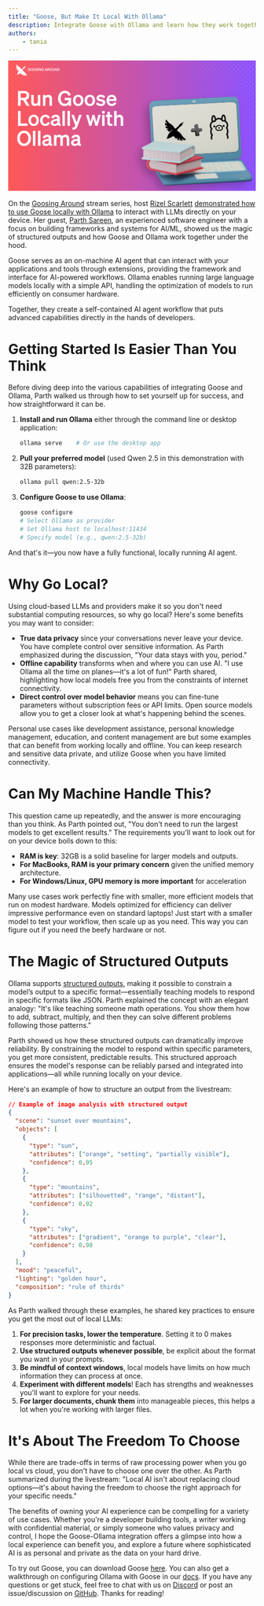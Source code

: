 ```yaml
---
title: "Goose, But Make It Local With Ollama"
description: Integrate Goose with Ollama and learn how they work together under the hood.
authors: 
    - tania
---
```


![blog cover](gooselocalollama.png)

On the [Goosing Around](https://youtube.com/playlist?list=PLyMFt_U2IX4uFFhd_2TD9-tlJkgHMMb6F&feature=shared) stream series, host [Rizel Scarlett](https://www.linkedin.com/in/rizel-bobb-semple/) [demonstrated how to use Goose locally with Ollama](https://youtube.com/watch?v=WG10r2N0IwM?feature=share) to interact with LLMs directly on your device. Her guest, [Parth Sareen](https://www.linkedin.com/in/parthsareen/), an experienced software engineer with a focus on building frameworks and systems for AI/ML, showed us the magic of structured outputs and how Goose and Ollama work together under the hood.

<!--truncate-->

Goose serves as an on-machine AI agent that can interact with your applications and tools through extensions, providing the framework and interface for AI-powered workflows. Ollama enables running large language models locally with a simple API, handling the optimization of models to run efficiently on consumer hardware.

Together, they create a self-contained AI agent workflow that puts advanced capabilities directly in the hands of developers.

# Getting Started Is Easier Than You Think
Before diving deep into the various capabilities of integrating Goose and Ollama, Parth walked us through how to set yourself up for success, and how straightforward it can be.

1. **Install and run Ollama** either through the command line or desktop application:
   ```bash
   ollama serve    # Or use the desktop app
   ```

2. **Pull your preferred model** (used Qwen 2.5 in this demonstration with 32B parameters):
   ```bash
   ollama pull qwen:2.5-32b
   ```

3. **Configure Goose to use Ollama**:
   ```bash
   goose configure
   # Select Ollama as provider
   # Set Ollama host to localhost:11434
   # Specify model (e.g., qwen:2.5-32b)
   ```

And that's it—you now have a fully functional, locally running AI agent.

# Why Go Local?
Using cloud-based LLMs and providers make it so you don't need substantial computing resources, so why go local? Here's some benefits you may want to consider:

- **True data privacy** since your conversations never leave your device. You have complete control over sensitive information. As Parth emphasized during the discussion, "Your data stays with you, period."
- **Offline capability** transforms when and where you can use AI. "I use Ollama all the time on planes—it's a lot of fun!" Parth shared, highlighting how local models free you from the constraints of internet connectivity.
- **Direct control over model behavior** means you can fine-tune parameters without subscription fees or API limits. Open source models allow you to get a closer look at what's happening behind the scenes.

Personal use cases like development assistance, personal knowledge management, education, and content management are but some examples that can benefit from working locally and offline. You can keep research and sensitive data private, and utilize Goose when you have limited connectivity.

# Can My Machine Handle This?
This question came up repeatedly, and the answer is more encouraging than you think. As Parth pointed out, "You don't need to run the largest models to get excellent results." The requirements you'll want to look out for on your device boils down to this:

- **RAM is key**: 32GB is a solid baseline for larger models and outputs.
- **For MacBooks, RAM is your primary concern** given the unified memory architecture.
- **For Windows/Linux, GPU memory is more important** for acceleration

Many use cases work perfectly fine with smaller, more efficient models that run on modest hardware. Models optimized for efficiency can deliver impressive performance even on standard laptops! Just start with a smaller model to test your workflow, then scale up as you need. This way you can figure out if you need the beefy hardware or not.

# The Magic of Structured Outputs
Ollama supports [structured outputs](https://ollama.com/blog/structured-outputs), making it possible to constrain a model’s output to a specific format—essentially teaching models to respond in specific formats like JSON. Parth explained the concept with an elegant analogy: "It's like teaching someone math operations. You show them how to add, subtract, multiply, and then they can solve different problems following those patterns."

Parth showed us how these structured outputs can dramatically improve reliability. By constraining the model to respond within specific parameters, you get more consistent, predictable results. This structured approach ensures the model's response can be reliably parsed and integrated into applications—all while running locally on your device.

Here's an example of how to structure an output from the livestream:

```json
// Example of image analysis with structured output
{
  "scene": "sunset over mountains",
  "objects": [
    {
      "type": "sun",
      "attributes": ["orange", "setting", "partially visible"],
      "confidence": 0.95
    },
    {
      "type": "mountains",
      "attributes": ["silhouetted", "range", "distant"],
      "confidence": 0.92
    },
    {
      "type": "sky",
      "attributes": ["gradient", "orange to purple", "clear"],
      "confidence": 0.98
    }
  ],
  "mood": "peaceful",
  "lighting": "golden hour",
  "composition": "rule of thirds"
}
```
As Parth walked through these examples, he shared key practices to ensure you get the most out of local LLMs:

1. **For precision tasks, lower the temperature**. Setting it to 0 makes responses more deterministic and factual.
2. **Use structured outputs whenever possible**, be explicit about the format you want in your prompts.
3. **Be mindful of context windows**, local models have limits on how much information they can process at once.
4. **Experiment with different models**! Each has strengths and weaknesses you'll want to explore for your needs.
5. **For larger documents, chunk them** into manageable pieces, this helps a lot when you're working with larger files.

# It's About The Freedom To Choose
While there are trade-offs in terms of raw processing power when you go local vs cloud, you don't have to choose one over the other. As Parth summarized during the livestream: "Local AI isn't about replacing cloud options—it's about having the freedom to choose the right approach for your specific needs."

The benefits of owning your AI experience can be compelling for a variety of use cases. Whether you're a developer building tools, a writer working with confidential material, or simply someone who values privacy and control, I hope the Goose-Ollama integration offers a glimpse into how a local experience can benefit you, and explore a future where sophisticated AI is as personal and private as the data on your hard drive.

To try out Goose, you can download Goose [here](https://block.github.io/goose/). You can also get a walkthrough on configuring Ollama with Goose in our [docs](https://block.github.io/goose/docs/getting-started/providers). If you have any questions or get stuck, feel free to chat with us on [Discord](https://discord.gg/block-opensource) or post an issue/discussion on [GitHub](https://github.com/block/goose/). Thanks for reading!

<head>
  <meta property="og:title" content="Goosing Around: Goose, But Make It Local With Ollama" />
  <meta property="og:type" content="article" />
  <meta property="og:url" content="https://block.github.io/goose/blog/2025/03/13/goose-ollama-local" />
  <meta property="og:description" content="Integrate Goose with Ollama and learn how they work together under the hood." />
  <meta property="og:image" content="http://block.github.io/goose/assets/images/gooselocalollama.png" />
  <meta name="twitter:card" content="summary_large_image" />
  <meta property="twitter:domain" content="block.github.io/goose" />
  <meta name="twitter:title" content="Goosing Around: Goose, But Make It Local With Ollama" />
  <meta name="twitter:description" content="Integrate Goose with Ollama and learn how they work together under the hood." />
  <meta name="twitter:image" content="http://block.github.io/goose/assets/images/gooselocalollama.png" />
</head>